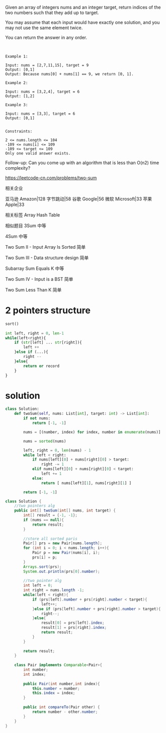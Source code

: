 Given an array of integers nums and an integer target, return indices of the two numbers such that they add up to target.

You may assume that each input would have exactly one solution, and you may not use the same element twice.

You can return the answer in any order.

 
```
Example 1:

Input: nums = [2,7,11,15], target = 9
Output: [0,1]
Output: Because nums[0] + nums[1] == 9, we return [0, 1].

Example 2:

Input: nums = [3,2,4], target = 6
Output: [1,2]

Example 3:

Input: nums = [3,3], target = 6
Output: [0,1]
 

Constraints:

2 <= nums.length <= 104
-109 <= nums[i] <= 109
-109 <= target <= 109
Only one valid answer exists.
```

Follow-up: Can you come up with an algorithm that is less than O(n2) time complexity?

https://leetcode-cn.com/problems/two-sum


相关企业

亚马逊 Amazon|128
字节跳动|58
谷歌 Google|56
微软 Microsoft|33
苹果 Apple|33


相关标签
Array
Hash Table

相似题目
3Sum
中等

4Sum
中等

Two Sum II - Input Array Is Sorted
简单

Two Sum III - Data structure design
简单

Subarray Sum Equals K
中等

Two Sum IV - Input is a BST
简单

Two Sum Less Than K
简单


# 2 pointers structure
```python
sort()
 
int left, right = 0, len-1
while(left<right){
    if (str[left] ... str[right]){
        left ++
    }else if (...){
        right --
    }else{
        return or record
    }
}
```

# solution

```python
class Solution:
    def twoSum(self, nums: List[int], target: int) -> List[int]:
        if not nums:
            return [-1, -1]

        nums = [(number, index) for index, number in enumerate(nums)]

        nums = sorted(nums)

        left, right = 0, len(nums) - 1
        while left < right:
            if nums[left][0] + nums[right][0] > target:
                right -= 1
            elif nums[left][0] + nums[right][0] < target:
                left += 1
            else:
                return [ nums[left][1], nums[right][1] ]

        return [-1, -1]
```

```java
class Solution {
    //two pointers alg
    public int[] twoSum(int[] nums, int target) {
        int[] result = {-1, -1};
        if (nums == null){
            return result;
        }
        
        //store all sorted paris
        Pair[] prs = new Pair[nums.length];
        for (int i = 0; i < nums.length; i++){
            Pair p = new Pair(nums[i], i);
            prs[i] = p;
        }
        Arrays.sort(prs);
        System.out.println(prs[0].number);
        
        //two pointer alg
        int left = 0; 
        int right = nums.length -1;
        while(left < right){
            if (prs[left].number + prs[right].number < target){
                left++;
            }else if (prs[left].number + prs[right].number > target){
                right--;
            }else{
                result[0] = prs[left].index;
                result[1] = prs[right].index;
                return result;
            }
        }
        
        return result;
    }
    
    class Pair implements Comparable<Pair>{
        int number;
        int index;
        
        public Pair(int number,int index){
            this.number = number;
            this.index = index;
        }
        
        public int compareTo(Pair other) {
            return number - other.number;
        }
    }
}
```
